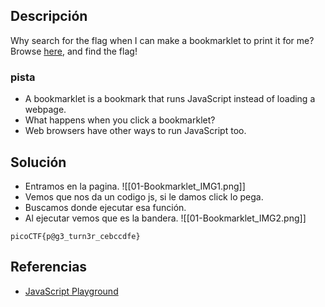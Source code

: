 
## Descripción 

Why search for the flag when I can make a bookmarklet to print it for me?Browse [here](http://titan.picoctf.net:57258/), and find the flag!
### pista

- A bookmarklet is a bookmark that runs JavaScript instead of loading a webpage.
- What happens when you click a bookmarklet?
- Web browsers have other ways to run JavaScript too.
## Solución

- Entramos en la pagina.
![[01-Bookmarklet_IMG1.png]]
- Vemos que nos da un codigo js, si le damos click lo pega.
- Buscamos donde ejecutar esa función.
- Al ejecutar vemos que es la bandera.
![[01-Bookmarklet_IMG2.png]]



```
picoCTF{p@g3_turn3r_cebccdfe}
```
## Referencias

- [JavaScript Playground](https://playcode.io/javascript)